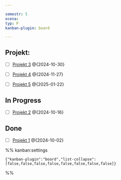 ```yaml
---

semestr: 5
ocena: 
typ: P
kanban-plugin: board

---
```


## Projekt:

- [ ] [Projekt 3](/Notatki/Semestr%205/Technologie%20sieciowe/Projekt/Projekt%203/Projekt%203.md) @{2024-10-30}
- [ ] [Projekt 4](/Notatki/Semestr%205/Technologie%20sieciowe/Projekt/Projekt%204/Projekt%204.md) @{2024-11-27}
- [ ] [Projekt 5](/Notatki/Semestr%205/Technologie%20sieciowe/Projekt/Projekt%205/Projekt%205.md) @{2025-01-22}


## In Progress

- [ ] [Projekt 2](/Notatki/Semestr%205/Technologie%20sieciowe/Projekt/Projekt%202/Projekt%202.md) @{2024-10-16}


## Done

- [ ] [Projekt 1](/Notatki/Semestr%205/Technologie%20sieciowe/Projekt/Projekt%201/Projekt%201.md) @{2024-10-02}




%% kanban:settings
```
{"kanban-plugin":"board","list-collapse":[false,false,false,false,false,false,false,false]}
```
%%